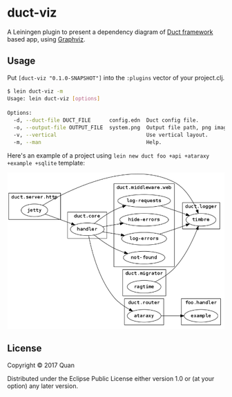 # duct-viz

A Leiningen plugin to present a dependency diagram of [Duct framework](https://github.com/duct-framework/duct) based app, using [Graphviz](http://www.graphviz.org/).

## Usage

Put `[duct-viz "0.1.0-SNAPSHOT"]` into the `:plugins` vector of your project.clj.

```bash
$ lein duct-viz -m
Usage: lein duct-viz [options]
    
Options:
  -d, --duct-file DUCT_FILE      config.edn  Duct config file.
  -o, --output-file OUTPUT_FILE  system.png  Output file path, png image.
  -v, --vertical                             Use vertical layout.
  -m, --man                                  Help.
```

Here's an example of a project using `lein new duct foo +api +ataraxy +example +sqlite` template:

![system](system.png)

## License

Copyright © 2017 Quan

Distributed under the Eclipse Public License either version 1.0 or (at
your option) any later version.
